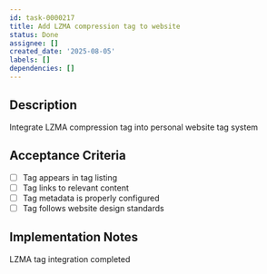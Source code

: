 ```yaml
---
id: task-0000217
title: Add LZMA compression tag to website
status: Done
assignee: []
created_date: '2025-08-05'
labels: []
dependencies: []
---
```


## Description

Integrate LZMA compression tag into personal website tag system

## Acceptance Criteria

- [ ] Tag appears in tag listing
- [ ] Tag links to relevant content
- [ ] Tag metadata is properly configured
- [ ] Tag follows website design standards

## Implementation Notes

LZMA tag integration completed
